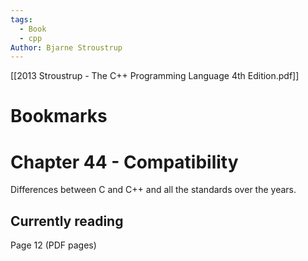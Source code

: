 ```yaml
---
tags:
  - Book
  - cpp
Author: Bjarne Stroustrup
---
```

[[2013 Stroustrup - The C++ Programming Language 4th Edition.pdf]]

# Bookmarks

# Chapter 44 - Compatibility
Differences between C and C++ and all the standards over the years.

## Currently reading
Page 12 (PDF pages)